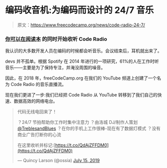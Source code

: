 # 编码收音机:为编码而设计的 24/7 音乐

> 原文：<https://www.freecodecamp.org/news/code-radio-24-7/>

### **[你可以在阅读本](https://coderadio.freecodecamp.org)** 的同时开始收听 Code Radio

我认识的大多数开发人员在编码的时候都会听音乐。会议结束后，耳机就出来了。

devs 并不孤单。根据 Spotify 在 2014 年进行的一项研究，61%的人在工作时听音乐——主要是为了保持专注，并淹没周围的噪音。

因此，在 2018 年，freeCodeCamp.org 在我们的 YouTube 频道上创建了一个名为 Code Radio 的音乐直播流。

现在我们更进了一步:我们已经把 Code Radio 从 YouTube 转移到了我们自己的快速、数据高效的网络电台。

> 代码无线电回来了！
> 
> ？24/7 节拍帮助你工作时集中注意力
> ？由洛城 DJ/制作人策划 [@TreblesandBlues](https://twitter.com/TreblesandBlues?ref_src=twsrc%5Etfw)
> ？在你的手机上工作很棒-现在有了数据灯模式
> ？没有商业广告打断你的心流
> 
> 在这里收听并标记:[https://t.co/QdAjZFFDM0](https://t.co/QdAjZFFDM0)
> 
> — Quincy Larson (@ossia) [July 15, 2019](https://twitter.com/ossia/status/1150846010412941314?ref_src=twsrc%5Etfw)